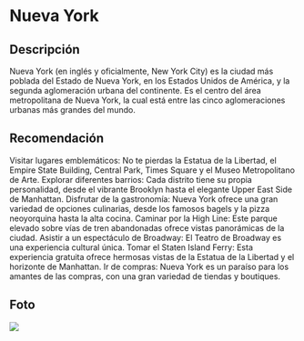 # Nueva York

## Descripción
Nueva York (en inglés y oficialmente, New York City) es la ciudad más poblada del Estado de Nueva York, en los Estados Unidos de América, y la segunda aglomeración urbana del continente. Es el centro del área metropolitana de Nueva York, la cual está entre las cinco aglomeraciones urbanas más grandes del mundo.

## Recomendación
Visitar lugares emblemáticos:
No te pierdas la Estatua de la Libertad, el Empire State Building, Central Park, Times Square y el Museo Metropolitano de Arte. 
Explorar diferentes barrios:
Cada distrito tiene su propia personalidad, desde el vibrante Brooklyn hasta el elegante Upper East Side de Manhattan. 
Disfrutar de la gastronomía:
Nueva York ofrece una gran variedad de opciones culinarias, desde los famosos bagels y la pizza neoyorquina hasta la alta cocina. 
Caminar por la High Line:
Este parque elevado sobre vías de tren abandonadas ofrece vistas panorámicas de la ciudad. 
Asistir a un espectáculo de Broadway:
El Teatro de Broadway es una experiencia cultural única. 
Tomar el Staten Island Ferry:
Esta experiencia gratuita ofrece hermosas vistas de la Estatua de la Libertad y el horizonte de Manhattan. 
Ir de compras:
Nueva York es un paraíso para los amantes de las compras, con una gran variedad de tiendas y boutiques. 

## Foto
![](https://encrypted-tbn0.gstatic.com/images?q=tbn:ANd9GcRBQo-Kd653htjq8iapwLMbTujaSku52Ge2Pw&s)

